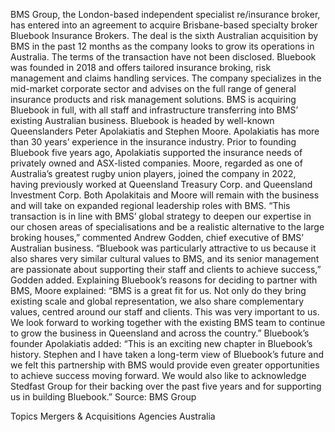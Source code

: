 BMS Group, the London-based independent specialist re/insurance broker, has entered into an agreement to acquire Brisbane-based specialty broker Bluebook Insurance Brokers.
The deal is the sixth Australian acquisition by BMS in the past 12 months as the company looks to grow its operations in Australia.
The terms of the transaction have not been disclosed.
Bluebook was founded in 2018 and offers tailored insurance broking, risk management and claims handling services. The company specializes in the mid-market corporate sector and advises on the full range of general insurance products and risk management solutions.
BMS is acquiring Bluebook in full, with all staff and infrastructure transferring into BMS’ existing Australian business.
Bluebook is headed by well-known Queenslanders Peter Apolakiatis and Stephen Moore. Apolakiatis has more than 30 years’ experience in the insurance industry. Prior to founding Bluebook five years ago, Apolakiatis supported the insurance needs of privately owned and ASX-listed companies. Moore, regarded as one of Australia’s greatest rugby union players, joined the company in 2022, having previously worked at Queensland Treasury Corp. and Queensland Investment Corp.
Both Apolakitais and Moore will remain with the business and will take on expanded regional leadership roles with BMS.
“This transaction is in line with BMS’ global strategy to deepen our expertise in our chosen areas of specialisations and be a realistic alternative to the large broking houses,” commented Andrew Godden, chief executive of BMS’ Australian business.
“Bluebook was particularly attractive to us because it also shares very similar cultural values to BMS, and its senior management are passionate about supporting their staff and clients to achieve success,” Godden added.
Explaining Bluebook’s reasons for deciding to partner with BMS, Moore explained: “BMS is a great fit for us. Not only do they bring existing scale and global representation, we also share complementary values, centred around our staff and clients. This was very important to us.  We look forward to working together with the existing BMS team to continue to grow the business in Queensland and across the country.”
Bluebook’s founder Apolakiatis added: “This is an exciting new chapter in Bluebook’s history. Stephen and I have taken a long-term view of Bluebook’s future and we felt this partnership with BMS would provide even greater opportunities to achieve success moving forward.  We would also like to acknowledge Stedfast Group for their backing over the past five years and for supporting us in building Bluebook.”
Source: BMS Group

Topics
Mergers & Acquisitions
Agencies
Australia
